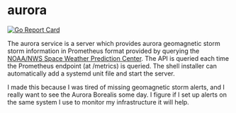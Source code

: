 # aurora

[![Go Report Card](https://goreportcard.com/badge/github.com/devries/aurora)](https://goreportcard.com/report/github.com/devries/aurora)

The aurora service is a server which provides aurora geomagnetic storm
storm information in Prometheus format provided by querying the [NOAA/NWS Space
Weather Prediction Center](https://www.swpc.noaa.gov/). The API is queried each
time the Prometheus endpoint (at /metrics) is queried. The shell installer can
automatically add a systemd unit file and start the server.

I made this because I was tired of missing geomagnetic storm alerts, and I
really want to see the Aurora Borealis some day. I figure if I set up alerts
on the same system I use to monitor my infrastructure it will help.
